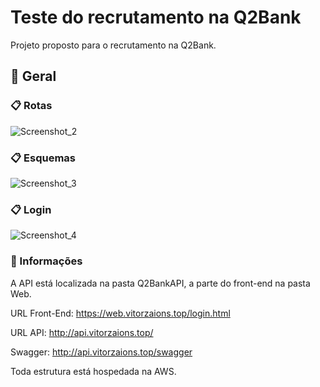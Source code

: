 # Teste do recrutamento na Q2Bank

Projeto proposto para o recrutamento na Q2Bank.

## 🚀 Geral

### 📋 Rotas

![Screenshot_2](https://user-images.githubusercontent.com/46117599/209776049-ae0b26a2-c542-4470-a060-e244cc00dd88.png)

### 📋 Esquemas

![Screenshot_3](https://user-images.githubusercontent.com/46117599/209776056-b05229a3-c712-4b73-81e2-e23d739fbb91.png)

### 📋 Login

![Screenshot_4](https://user-images.githubusercontent.com/46117599/209777451-36b54b3a-55f4-4b44-b36d-4c3dd1e54efe.png)

### 🔧 Informações

A API está localizada na pasta Q2BankAPI, a parte do front-end na pasta Web.

URL Front-End: https://web.vitorzaions.top/login.html

URL API: http://api.vitorzaions.top/

Swagger: http://api.vitorzaions.top/swagger

Toda estrutura está hospedada na AWS.
